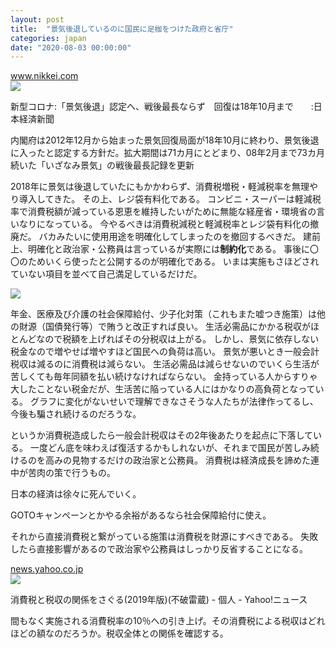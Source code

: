 ```yaml
---
layout: post
title:  "景気後退しているのに国民に足枷をつけた政府と省庁"
categories: japan
date: "2020-08-03 00:00:00"
---
```



<div class="card">
  <a href="https://www.nikkei.com/article/DGXMZO61858300S0A720C2MM8000/"></a>
  <div class="card__header">
    <a href="https://www.nikkei.com/article/DGXMZO61858300S0A720C2MM8000/">www.nikkei.com</a>
  </div>
  <div class="card__image">
    <img src="https://article-image-ix.nikkei.com/https%3A%2F%2Fimgix-proxy.n8s.jp%2FDSXMZO6022169011062020000003-PB1.jpg?auto=format%2Ccompress&ch=Width%2CDPR&fit=max&ixlib=java-1.2.0&s=2ca48bb1d31949ac31fbd4aa70a4b486">
  </div>
  <div class="card__title">
    <p>新型コロナ:「景気後退」認定へ、戦後最長ならず　回復は18年10月まで　　:日本経済新聞</p>
  </div>
  <div class="card__description">
    <p>内閣府は2012年12月から始まった景気回復局面が18年10月に終わり、景気後退に入ったと認定する方針だ。拡大期間は71カ月にとどまり、08年2月まで73カ月続いた「いざなみ景気」の戦後最長記録を更新</p>
  </div>
</div>


2018年に景気は後退していたにもかかわらず、消費税増税・軽減税率を無理やり導入してきた。
その上、レジ袋有料化である。
コンビニ・スーパーは軽減税率で消費税額が減っている恩恵を維持したいがために無能な経産省・環境省の言いなりになっている。
今やるべきは消費税減税と軽減税率とレジ袋有料化の撤廃だ。
バカみたいに使用用途を明確化してしまったのを撤回するべきだ。
建前上、明確化と政治家・公務員は言っているが実際には**制約化**である。
事後に〇〇のためいくら使ったと公開するのが明確化である。
いまは実施もさほどされていない項目を並べて自己満足しているだけだ。


<div class="trim">
  <div class="trim__item">
    <a href="https://www.mof.go.jp/tax_policy/summary/consumption/d05.htm">
      <img class="one" src="{{ site.url }}/assets/thumbnail/2020-08-03-report/20-28-22.png">
    </a>
  </div>
</div>


年金、医療及び介護の社会保障給付、少子化対策（これもまた嘘つき施策）は他の財源（国債発行等）で賄うと改正すれば良い。
生活必需品にかかる税収がほとんどなので税額を上げればその分税収は上がる。
しかし、景気に依存しない税金なので増やせば増やすほど国民への負荷は高い。
景気が悪いとき一般会計税収は減るのに消費税は減らない。
生活必需品は減らせないのでいくら生活が苦しくても毎年同額を払い続けなければならない。
金持っている人からすりゃ大したことない税金だが、生活苦に陥っている人にはかなりの高負荷となっている。
グラフに変化がないせいで理解できなさそうな人たちが法律作ってるし、今後も騙され続けるのだろうな。

というか消費税造成したら一般会計税収はその2年後あたりを起点に下落している。
一度どん底を味わえば復活するかもしれないが、それまで国民が苦しみ続けるのを高みの見物するだけの政治家と公務員。
消費税は経済成長を諦めた連中が苦肉の策で行うもの。

日本の経済は徐々に死んでいく。

GOTOキャンペーンとかやる余裕があるなら社会保障給付に使え。

それから直接消費税と繋がっている施策は消費税を財源にすべきである。
失敗したら直接影響があるので政治家や公務員はしっかり反省することになる。


<div class="card">
  <a href="https://news.yahoo.co.jp/byline/fuwaraizo/20190928-00144547/"></a>
  <div class="card__header">
    <a href="https://news.yahoo.co.jp/byline/fuwaraizo/20190928-00144547/">news.yahoo.co.jp</a>
  </div>
  <div class="card__image">
    <img src="https://rpr.c.yimg.jp/amd/20190928-00144547-roupeiro-000-4-view.jpg">
  </div>
  <div class="card__title">
    <p>消費税と税収の関係をさぐる(2019年版)(不破雷蔵) - 個人 - Yahoo!ニュース</p>
  </div>
  <div class="card__description">
    <p>間もなく実施される消費税率の10％への引き上げ。その消費税による税収はどれほどの額なのだろうか。税収全体との関係を確認する。</p>
  </div>
</div>


